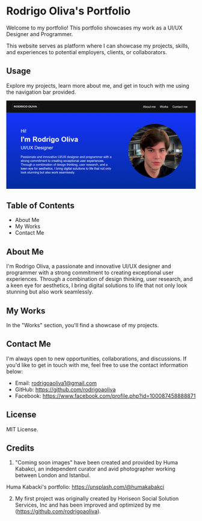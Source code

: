 # Rodrigo Oliva's Portfolio

Welcome to my portfolio! This portfolio showcases my work as a UI/UX Designer and Programmer. 

This website serves as platform where I can showcase my projects, skills, and experiences to potential employers, clients, or collaborators.

## Usage

Explore my projects, learn more about me, and get in touch with me using the navigation bar provided.

![Website navigation links and header](assets/Screenshot%202023-10-16%20163531.png)


## Table of Contents
- About Me
- My Works
- Contact Me

## About Me
I'm Rodrigo Oliva, a passionate and innovative UI/UX designer and programmer with a strong commitment to creating exceptional user experiences. Through a combination of design thinking, user research, and a keen eye for aesthetics, I bring digital solutions to life that not only look stunning but also work seamlessly.

## My Works
In the "Works" section, you'll find a showcase of my projects.

## Contact Me
I'm always open to new opportunities, collaborations, and discussions. If you'd like to get in touch with me, feel free to use the contact information below:

- Email: rodrigoaoliva1@gmail.com
- GitHub: https://github.com/rodrigoaoliva
- Facebook: https://www.facebook.com/profile.php?id=100087458888871

## License

MIT License.

## Credits

1. "Coming soon images" have been created and provided by Huma Kabakci, an independent curator and avid photographer working between London and Istanbul.

Huma Kabacki's portfolio: https://unsplash.com/@humakabakci

2. My first project was originally created by Horiseon Social Solution Services, Inc and has been improved and optimized by me (https://github.com/rodrigoaoliva).




